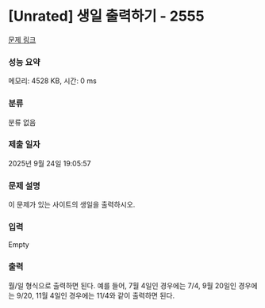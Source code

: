 # [Unrated] 생일 출력하기 - 2555 

[문제 링크](https://www.acmicpc.net/problem/2555) 

### 성능 요약

메모리: 4528 KB, 시간: 0 ms

### 분류

분류 없음

### 제출 일자

2025년 9월 24일 19:05:57

### 문제 설명

<p>이 문제가 있는 사이트의 생일을 출력하시오.</p>

### 입력 

 Empty

### 출력 

 <p>월/일 형식으로 출력하면 된다. 예를 들어, 7월 4일인 경우에는 7/4, 9월 20일인 경우에는 9/20, 11월 4일인 경우에는 11/4와 같이 출력하면 된다.</p>

